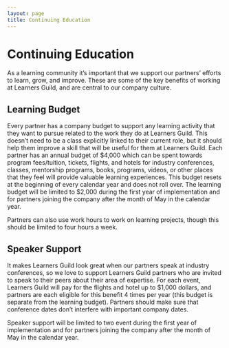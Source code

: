 ```yaml
---
layout: page
title: Continuing Education
---
```


# Continuing Education

As a learning community it’s important that we support our partners’ efforts to learn, grow, and improve. These are some of the key benefits of working at Learners Guild, and are central to our company culture.

## Learning Budget

Every partner has a company budget to support any learning activity that they want to pursue related to the work they do at Learners Guild. This doesn’t need to be a class explicitly linked to their current role, but it should help them improve a skill that will be useful for them at Learners Guild. Each partner has an annual budget of $4,000 which can be spent towards program fees/tuition, tickets, flights, and hotels for industry conferences, classes, mentorship programs, books, programs, videos, or other places that they feel will provide valuable learning experiences. This budget resets at the beginning of every calendar year and does not roll over.  The learning budget will be limited to $2,000 during the first year of implementation and for partners joining the company after the month of May in the calendar year.

Partners can also use work hours to work on learning projects, though this should be limited to four hours a week.

## Speaker Support

It makes Learners Guild look great when our partners speak at industry conferences, so we love to support Learners Guild partners who are invited to speak to their peers about their area of expertise. For each event, Learners Guild will pay for the flights and hotel up to $1,000 dollars, and partners are each eligible for this benefit 4 times per year (this budget is separate from the learning budget). Partners should make sure that conference dates don’t interfere with important company dates.

Speaker support will be limited to two event during the first year of implementation and for partners joining the company after the month of May in the calendar year.
